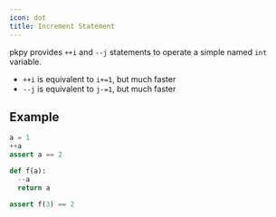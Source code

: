 ```yaml
---
icon: dot
title: Increment Statement
---
```


pkpy provides `++i` and `--j` statements to operate a simple named `int` variable.

+ `++i` is equivalent to `i+=1`, but much faster
+ `--j` is equivalent to `j-=1`, but much faster

## Example

```python
a = 1
++a
assert a == 2

def f(a):
  --a
  return a

assert f(3) == 2
```
